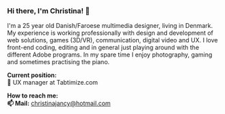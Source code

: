 ### Hi there, I'm Christina! 👋

I'm a 25 year old Danish/Faroese multimedia designer, living in Denmark. 
My experience is working professionally with design and development of web solutions, games (3D/VR), communication, digital video and UX. 
I love front-end coding, editing and in general just playing around with the different Adobe programs. 
In my spare time I enjoy photography, gaming and sometimes practising the piano.

<b>Current position:</b>
<br> 
🔭 UX manager at Tabtimize.com

<b>How to reach me:</b>
<br>
<b>📫 Mail:</b> christinajancy@hotmail.com

<!--
**ChristinaJancy/christinajancy** is a ✨ _special_ ✨ repository because its `README.md` (this file) appears on your GitHub profile.

Here are some ideas to get you started:

- 🔭 I’m currently working on ...
- 🌱 I’m currently learning ...
- 👯 I’m looking to collaborate on ...
- 🤔 I’m looking for help with ...
- 💬 Ask me about ...
- 📫 How to reach me: ...
- 😄 Pronouns: ...
- ⚡ Fun fact: ...
-->
